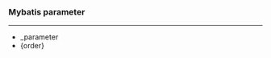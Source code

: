 <!--
 * @Descripttion: 
 * @version: 
 * @Author: fuanlei
 * @Date: 2019-11-02 09:55:34
 * @LastEditors: fuanlei
 * @LastEditTime: 2019-11-02 09:56:39
 -->

### Mybatis parameter
----

- _parameter
- {order}

